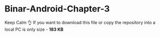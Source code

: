 # Binar-Android-Chapter-3
Keep Calm 👌 If you want to download this file or copy the repository into a local PC is only size - <b>183 KB</b>